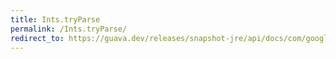 ```yaml
---
title: Ints.tryParse
permalink: /Ints.tryParse/
redirect_to: https://guava.dev/releases/snapshot-jre/api/docs/com/google/common/primitives/Ints.html#tryParse-java.lang.String-
---
```

